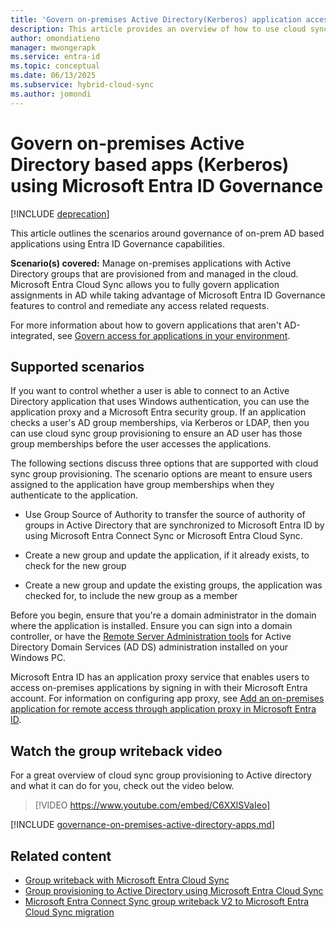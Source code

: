 ```yaml
---
title: 'Govern on-premises Active Directory(Kerberos) application access with groups from the cloud'
description: This article provides an overview of how to use cloud sync to govern on-premises application access using groups.
author: omondiatieno
manager: mwongerapk
ms.service: entra-id
ms.topic: conceptual
ms.date: 06/13/2025
ms.subservice: hybrid-cloud-sync
ms.author: jomondi
---
```


# Govern on-premises Active Directory based apps (Kerberos) using Microsoft Entra ID Governance

[!INCLUDE [deprecation](~/includes/gwb-v2-deprecation.md)]

This article outlines the scenarios around governance of on-prem AD
based applications using Entra ID Governance capabilities.

**Scenario(s) covered:** Manage on-premises applications with Active
Directory groups that are provisioned from and managed in the cloud.
Microsoft Entra Cloud Sync allows you to fully govern application
assignments in AD while taking advantage of Microsoft Entra ID
Governance features to control and remediate any access related
requests.

For more information about how to govern applications that aren't AD-integrated, see [Govern access for applications in your environment](/entra/id-governance/identity-governance-applications-prepare).

## Supported scenarios

If you want to control whether a user is able to connect to an Active
Directory application that uses Windows authentication, you can use the
application proxy and a Microsoft Entra security group. If an
application checks a user's AD group memberships, via Kerberos or LDAP,
then you can use cloud sync group provisioning to ensure an AD user has
those group memberships before the user accesses the applications.

The following sections discuss three options that are supported with
cloud sync group provisioning. The scenario options are meant to ensure
users assigned to the application have group memberships when they
authenticate to the application.

- Use Group Source of Authority to transfer the source of authority of groups in Active Directory that are synchronized to Microsoft Entra ID by using Microsoft Entra Connect Sync or Microsoft Entra Cloud Sync.

- Create a new group and update the application, if it already exists,
  to check for the new group

- Create a new group and update the existing groups, the application was
  checked for, to include the new group as a member

Before you begin, ensure that you're a domain administrator in the
domain where the application is installed. Ensure you can sign into a
domain controller, or have the [Remote Server Administration tools](/troubleshoot/windows-server/system-management-components/remote-server-administration-tools) for
Active Directory Domain Services (AD DS) administration installed on
your Windows PC.

Microsoft Entra ID has an application proxy service that enables users
to access on-premises applications by signing in with their Microsoft
Entra account. For information on configuring app proxy, see [Add an on-premises application for remote access through application proxy in Microsoft Entra ID](/entra/identity/app-proxy/application-proxy-add-on-premises-application).


## Watch the group writeback video

For a great overview of cloud sync group provisioning to Active directory and what it can do for you, check out the video below.

> [!VIDEO https://www.youtube.com/embed/C6XXlSVaIeo]

[!INCLUDE [governance-on-premises-active-directory-apps.md](~/includes/governance/governance-on-premises-active-directory-apps.md)]



## Related content
- [Group writeback with Microsoft Entra Cloud Sync ](../group-writeback-cloud-sync.md)
- [Group provisioning to Active Directory using Microsoft Entra Cloud Sync](how-to-configure-entra-to-active-directory.md)
- [Microsoft Entra Connect Sync group writeback V2 to Microsoft Entra Cloud Sync migration](migrate-group-writeback.md)

